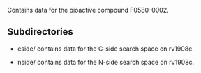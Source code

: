 Contains data for the bioactive compound F0580-0002.

## Subdirectories

- cside/ contains data for the C-side search space on rv1908c.

- nside/ contains data for the N-side search space on rv1908c.

